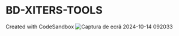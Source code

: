 # BD-XITERS-TOOLS
Created with CodeSandbox
![Captura de ecrã 2024-10-14 092033](https://github.com/user-attachments/assets/b3b13458-1cd5-4cfa-a373-886de8308b0a)

